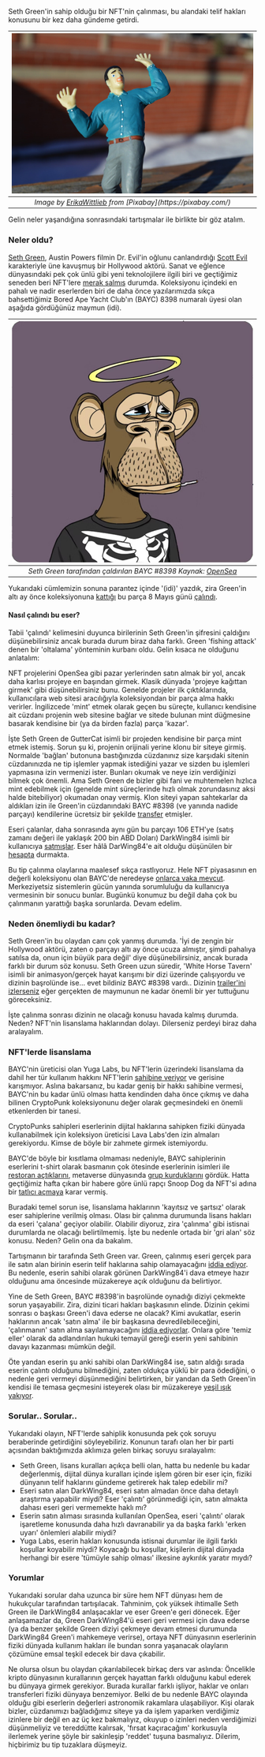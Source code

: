 Seth Green'in sahip olduğu bir NFT'nin çalınması, bu alandaki telif hakları konusunu bir kez daha gündeme getirdi. 

| ![fear](/assets/fear-1172407_800.jpg)|
|:--:| 
| *Image by [ErikaWittlieb]([https://pixabay.com/users/misskursovie2013-6341223/](https://pixabay.com/users/erikawittlieb-427626/)) from [Pixabay](https://pixabay.com/)*|

Gelin neler yaşandığına sonrasındaki tartışmalar ile birlikte bir göz atalım. 

### Neler oldu?
[Seth Green](https://en.wikipedia.org/wiki/Seth_Green), Austin Powers filmin Dr. Evil'in oğlunu canlandırdığı [Scott Evil](https://www.imdb.com/title/tt0118655/characters/nm0001293) karakteriyle üne kavuşmuş bir Hollywood aktörü. Sanat ve eğlence dünyasındaki pek çok ünlü gibi yeni teknolojilere ilgili biri ve geçtiğimiz seneden beri NFT'lere [merak salmış](https://opensea.io/SethGreen) durumda. Koleksiyonu içindeki en pahalı ve nadir eserlerden biri de daha önce yazılarımızda sıkça bahsettiğimiz Bored Ape Yacht Club'ın (BAYC) 8398 numaralı üyesi olan aşağıda gördüğünüz maymun (idi). 

| ![bayc_8398](/assets/bayc_8398_800.jpg)|
|:--:| 
| *Seth Green tarafından çaldırılan BAYC #8398 Kaynak: [OpenSea](https://opensea.io/assets/ethereum/0xbc4ca0eda7647a8ab7c2061c2e118a18a936f13d/8398)*|

Yukarıdaki cümlemizin sonuna parantez içinde '(idi)' yazdık, zira Green'in altı ay önce koleksiyonuna [kattığı](https://etherscan.io/tx/0x85192cfe46518bf60ec48985815ab392d4c3a23d57f3a9171167d4925734c508) bu parça 8 Mayıs günü [çalındı](https://etherscan.io/tx/0x4337abd5770848c5140769a592e10aaba26213129afd7dbbad7ded5f0880687a). 

#### Nasıl çalındı bu eser?
Tabii 'çalındı' kelimesini duyunca birilerinin Seth Green'in şifresini çaldığını düşünebilirsiniz ancak burada durum biraz daha farklı. Green 'fishing attack' denen bir 'oltalama' yönteminin kurbanı oldu. Gelin kısaca ne olduğunu anlatalım: 

NFT projelerini OpenSea gibi pazar yerlerinden satın almak bir yol, ancak daha karlısı projeye en başından girmek. Klasik dünyada 'projeye kağıttan girmek' gibi düşünebilirsiniz bunu. Genelde projeler ilk çıktıklarında, kullanıcılara web sitesi aracılığıyla koleksiyondan bir parça alma hakkı verirler. İngilizcede 'mint' etmek olarak geçen bu süreçte, kullanıcı kendisine ait cüzdanı projenin web sitesine bağlar ve sitede bulunan mint düğmesine basarak kendisine bir (ya da birden fazla) parça 'kazar'. 

İşte Seth Green de GutterCat isimli bir projeden kendisine bir parça mint etmek istemiş. Sorun şu ki, projenin orijinali yerine klonu bir siteye girmiş. Normalde 'bağlan' butonuna bastığınızda cüzdanınız size karşıdaki sitenin cüzdanınızda ne tip işlemler yapmak istediğini yazar ve sizden bu işlemleri yapmasına izin vermenizi ister. Bunları okumak ve neye izin verdiğinizi bilmek çok önemli. Ama Seth Green de bizler gibi fani ve muhtemelen hızlıca mint edebilmek için (genelde mint süreçlerinde hızlı olmak zorundasınız aksi halde bitebiliyor) okumadan onay vermiş. Klon siteyi yapan sahtekarlar da aldıkları izin ile Green'in cüzdanındaki BAYC #8398 (ve yanında nadide parçayı) kendilerine ücretsiz bir şekilde [transfer](https://etherscan.io/tx/0x4337abd5770848c5140769a592e10aaba26213129afd7dbbad7ded5f0880687a) etmişler. 

Eseri çalanlar, daha sonrasında aynı gün bu parçayı 106 ETH'ye (satış zamanı değeri ile yaklaşık 200 bin ABD Doları) DarkWing84 isimli bir kullanıcıya [satmışlar](https://opensea.io/assets/ethereum/0xbc4ca0eda7647a8ab7c2061c2e118a18a936f13d/8398). Eser hâlâ DarWing84'e ait olduğu düşünülen bir [hesapta](https://opensea.io/GBE_Vault) durmakta. 

Bu tip çalınma olaylarına maalesef sıkça rastlıyoruz. Hele NFT piyasasının en değerli koleksiyonu olan BAYC'de neredeyse [onlarca vaka mevcut](https://slate.com/technology/2022/06/bored-ape-yacht-club-thefts-nfts-cryptocurrency.html). Merkeziyetsiz sistemlerin gücün yanında sorumluluğu da kullanıcıya vermesinin bir sonucu bunlar. Bugünkü konumuz bu değil daha çok bu çalınmanın yarattığı başka sorunlarda. Devam edelim.

### Neden önemliydi bu kadar?

Seth Green'in bu olaydan canı çok yanmış durumda. 'İyi de zengin bir Hollywood aktörü, zaten o parçayı altı ay önce ucuza almıştır, şimdi pahalıya satılsa da, onun için büyük para değil' diye düşünebilirsiniz, ancak burada farklı bir durum söz konusu. Seth Green uzun süredir, 'White Horse Tavern' isimli bir animasyon/gerçek hayat karışımı bir dizi üzerinde çalışıyordu ve dizinin başrolünde ise... evet bildiniz BAYC #8398 vardı.. Dizinin [trailer'ini izlerseniz](https://twitter.com/FFVV1211/status/1528043201885442048) eğer gerçekten de maymunun ne kadar önemli bir  yer tuttuğunu göreceksiniz. 

İşte çalınma sonrası dizinin ne olacağı konusu havada kalmış durumda. Neden? NFT'nin lisanslama haklarından dolayı. Dilerseniz perdeyi biraz daha aralayalım. 

### NFT'lerde lisanslama

BAYC'nin üreticisi olan Yuga Labs, bu NFT'lerin üzerindeki lisanslama da dahil her tür kullanım hakkını NFT'lerin [sahibine veriyor](https://boredapeyachtclub.com/#/terms) ve gerisine karışmıyor. Aslına bakarsanız, bu kadar geniş bir hakkı sahibine vermesi, BAYC'nin bu kadar ünlü olması hatta kendinden daha önce çıkmış ve daha bilinen CryptoPunk koleksiyonunu değer olarak geçmesindeki en önemli etkenlerden bir tanesi. 

CryptoPunks sahipleri eserlerinin dijital haklarına sahipken fiziki dünyada kullanabilmek için koleksiyon üreticisi Lava Labs'den izin almaları gerekiyordu. Kimse de böyle bir zahmete girmek istemiyordu. 

BAYC'de böyle bir kısıtlama olmaması nedeniyle, BAYC sahiplerinin eserlerini t-shirt olarak basmanın çok ötesinde eserlerinin isimleri ile [restoran açtıklarını](https://decrypt.co/98741/bored-hungry-we-check-it-out), metaverse dünyasında [grup kurduklarını](https://decrypt.co/85863/universal-metaverse-band-bored-ape-yacht-club-nfts) gördük. Hatta geçtiğimiz hafta çıkan bir habere göre ünlü rapçı Snoop Dog da NFT'si adına bir [tatlıcı açmaya](https://decrypt.co/102008/snoop-dogg-to-open-bored-ape-nft-themed-dessert-restaurant) karar vermiş.

Buradaki temel sorun ise, lisanslama haklarının 'kayıtsız ve şartsız' olarak eser sahiplerine verilmiş olması. Olası bir çalınma durumunda lisans hakları da eseri 'çalana' geçiyor olabilir. Olabilir diyoruz, zira 'çalınma' gibi istisnai durumlarda ne olacağı belirtilmemiş. İşte bu nedenle ortada bir 'gri alan' söz konusu. Neden? Gelin ona da bakalım. 

Tartışmanın bir tarafında Seth Green var. Green, çalınmış eseri gerçek para ile satın alan birinin eserin telif haklarına sahip olamayacağını [iddia ediyor](https://twitter.com/SethGreen/status/1529187693984329728). Bu nedenle, eserin sahibi olarak görünen DarkWing84'i dava etmeye hazır olduğunu ama öncesinde müzakereye açık olduğunu da belirtiyor. 

Yine de Seth Green, BAYC #8398'in başrolünde oynadığı diziyi çekmekte sorun yaşayabilir. Zira, dizini ticari hakları başkasının elinde. Dizinin çekimi sonrası o başkası Green'i dava ederse ne olacak? Kimi avukatlar, eserin haklarının ancak 'satın alma' ile bir başkasına devredilebileceğini, 'çalınmanın' satın alma sayılamayacağını [iddia ediyorlar](https://twitter.com/prestonjbyrne/status/1529163822115827713). Onlara göre 'temiz eller' olarak da adlandırılan hukuki temayül gereği eserin yeni sahibinin davayı kazanması mümkün değil. 

Öte yandan eserin şu anki sahibi olan DarkWing84 ise, satın aldığı sırada eserin çalıntı olduğunu bilmediğini, zaten oldukça yüklü bir para ödediğini, o nedenle geri vermeyi düşünmediğini belirtirken, bir yandan da Seth Green'in kendisi ile temasa geçmesini isteyerek olası bir müzakereye [yeşil ışık yakıyor](https://www.buzzfeednews.com/article/sarahemerson/seth-green-bored-ape-owner).

### Sorular.. Sorular.. 
Yukarıdaki olayın, NFT'lerde sahiplik konusunda pek çok soruyu beraberinde getirdiğini söyleyebiliriz. Konunun tarafı olan her bir parti açısından baktığımızda aklımıza gelen birkaç soruyu sıralayalım: 

- Seth Green, lisans kuralları açıkça belli olan, hatta bu nedenle bu kadar değerlenmiş, dijital dünya kuralları içinde işlem gören bir eser için, fiziki dünyanın telif haklarını gündeme getirerek hak talep edebilir mi? 
- Eseri satın alan DarkWing84, eseri satın almadan önce daha detaylı araştırma yapabilir miydi? Eser 'çalıntı' görünmediği için, satın almakta dahası eseri geri vermemekte haklı mı? 
- Eserin satın alıması sırasında kullanılan OpenSea, eseri 'çalıntı' olarak işaretleme konusunda daha hızlı davranabilir ya da başka farklı 'erken uyarı' önlemleri alabilir miydi?
- Yuga Labs, eserin hakları konusunda istisnai durumlar ile ilgili farklı koşullar koyabilir miydi? Koyacağı bu koşullar, kişilerin dijital dünyada herhangi bir esere 'tümüyle sahip olması' ilkesine aykırılık yaratır mıydı?

### Yorumlar
Yukarıdaki sorular daha uzunca bir süre hem NFT dünyası hem de hukukçular tarafından tartışılacak. Tahminim, çok yüksek ihtimalle Seth Green ile DarkWing84 anlaşacaklar ve eser Green'e geri dönecek. Eğer anlaşamazlar da, Green DarkWing84'ü eseri geri vermesi için dava ederse (ya da benzer şekilde Green diziyi çekmeye devam etmesi durumunda DarkWing84 Green'i mahkemeye verirse), ortaya NFT dünyasının eserlerinin fiziki dünyada kullanım hakları ile bundan sonra yaşanacak olayların çözümüne emsal teşkil edecek bir dava çıkabilir. 

Ne olursa olsun bu olaydan çıkarılabilecek birkaç ders var aslında: Öncelikle kripto dünyasının kurallarının gerçek hayattan farklı olduğunu kabul ederek bu dünyaya girmek gerekiyor. Burada kurallar farklı işliyor, haklar ve onları transferleri fiziki dünyaya benzemiyor. Belki de bu nedenle BAYC olayında olduğu gibi eserlerin değerleri astronomik rakamlara ulaşabiliyor. Kişi olarak bizler, cüzdanımızı bağladığımız siteye ya da işlem yaparken verdiğimiz izinlere bir değil en az üç kez bakmalıyız, okuyup o izinleri neden verdiğimizi düşünmeliyiz ve tereddütte kalırsak, 'fırsat kaçıracağım' korkusuyla ilerlemek yerine şöyle bir sakinleşip 'reddet' tuşuna basmalıyız. Dilerim, hiçbirimiz bu tip tuzaklara düşmeyiz. 
